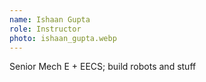 ```yaml
---
name: Ishaan Gupta
role: Instructor
photo: ishaan_gupta.webp
---
```


Senior Mech E + EECS; build robots and stuff
